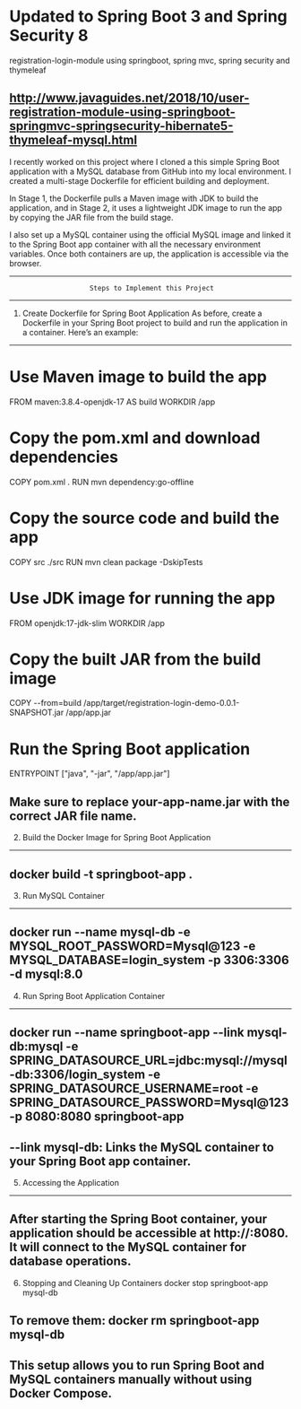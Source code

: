 # Updated to Spring Boot 3 and Spring Security 8
registration-login-module using springboot, spring mvc, spring security and thymeleaf

http://www.javaguides.net/2018/10/user-registration-module-using-springboot-springmvc-springsecurity-hibernate5-thymeleaf-mysql.html
-------------------------------------------------------------------------------------------------------------------------------------------------
I recently worked on this project where I cloned a this simple Spring Boot application with a MySQL database from GitHub into my local environment. I created a multi-stage Dockerfile for efficient building and deployment.

In Stage 1, the Dockerfile pulls a Maven image with JDK to build the application, and in Stage 2, it uses a lightweight JDK image to run the app by copying the JAR file from the build stage. 

I also set up a MySQL container using the official MySQL image and linked it to the Spring Boot app container with all the necessary environment variables. Once both containers are up, the application is accessible via the browser.

-------------------------------------------------------------------------------------------------------------------------------------------------
						Steps to Implement this Project
-------------------------------------------------------------------------------------------------------------------------------------------------
1. Create Dockerfile for Spring Boot Application
As before, create a Dockerfile in your Spring Boot project to build and run the application in a container. 
Here’s an example:
----------------------------------------------
# Use Maven image to build the app
FROM maven:3.8.4-openjdk-17 AS build
WORKDIR /app

# Copy the pom.xml and download dependencies
COPY pom.xml .
RUN mvn dependency:go-offline

# Copy the source code and build the app
COPY src ./src
RUN mvn clean package -DskipTests

# Use JDK image for running the app
FROM openjdk:17-jdk-slim
WORKDIR /app

# Copy the built JAR from the build image
COPY --from=build /app/target/registration-login-demo-0.0.1-SNAPSHOT.jar /app/app.jar

# Run the Spring Boot application
ENTRYPOINT ["java", "-jar", "/app/app.jar"]

Make sure to replace your-app-name.jar with the correct JAR file name.
--------------------------------------------------------------------------------------------------------------------------------------------------------------
2. Build the Docker Image for Spring Boot Application
------------------------------------------------------
docker build -t springboot-app .
--------------------------------------------------------------------------------------------------------------------------------------------------------------
3. Run MySQL Container
------------------------------------------------------
docker run --name mysql-db -e MYSQL_ROOT_PASSWORD=Mysql@123 -e MYSQL_DATABASE=login_system -p 3306:3306 -d mysql:8.0
--------------------------------------------------------------------------------------------------------------------------------------------------------------
4. Run Spring Boot Application Container
-------------------------------------------------------
docker run --name springboot-app --link mysql-db:mysql -e SPRING_DATASOURCE_URL=jdbc:mysql://mysql-db:3306/login_system -e SPRING_DATASOURCE_USERNAME=root -e SPRING_DATASOURCE_PASSWORD=Mysql@123 -p 8080:8080 springboot-app
------------------------
--link mysql-db: Links the MySQL container to your Spring Boot app container.
--------------------------------------------------------------------------------------------------------------------------------------------------------------
5. Accessing the Application
--------------------------------------------------------------------------------
After starting the Spring Boot container, your application should be accessible at http://<IP-of-EC2>:8080. 
It will connect to the MySQL container for database operations.
--------------------------------------------------------------------------------------------------------------------------------------------------------------
6. Stopping and Cleaning Up Containers
docker stop springboot-app mysql-db

To remove them:
docker rm springboot-app mysql-db
----------------------------------------------------------------------------------------------------------------------------------------------------------------------------------------------------
This setup allows you to run Spring Boot and MySQL containers manually without using Docker Compose. 
----------------------------------------------------------------------------------------------------------------------------------------------------------------------------------------------------


